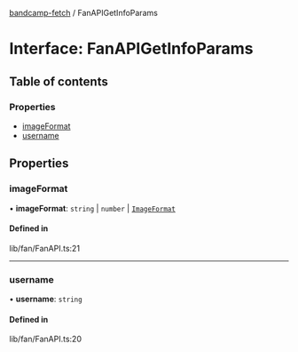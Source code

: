 [bandcamp-fetch](../README.md) / FanAPIGetInfoParams

# Interface: FanAPIGetInfoParams

## Table of contents

### Properties

- [imageFormat](FanAPIGetInfoParams.md#imageformat)
- [username](FanAPIGetInfoParams.md#username)

## Properties

### imageFormat

• **imageFormat**: `string` \| `number` \| [`ImageFormat`](ImageFormat.md)

#### Defined in

lib/fan/FanAPI.ts:21

___

### username

• **username**: `string`

#### Defined in

lib/fan/FanAPI.ts:20
